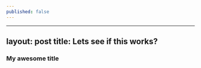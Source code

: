 ```yaml
---
published: false
---
```

---
layout: post
title: Lets see if this works?
---


### My awesome title
